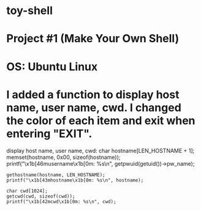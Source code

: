 # toy-shell
# Project #1 (Make Your Own Shell)

# OS: Ubuntu Linux

# I added a function to display host name, user name, cwd. I changed the color of each item and exit when entering "EXIT".

<!-- Bullet list -->

display host name, user name, cwd:
    char hostname[LEN_HOSTNAME + 1];
    memset(hostname, 0x00, sizeof(hostname));
    printf("\x1b[46musername\x1b[0m: %s\n", getpwuid(getuid())->pw_name);

    gethostname(hostname, LEN_HOSTNAME);
    printf("\x1b[43mhostname\x1b[0m: %s\n", hostname);

    char cwd[1024];
    getcwd(cwd, sizeof(cwd));
    printf("\x1b[42mcwd\x1b[0m: %s\n", cwd);



